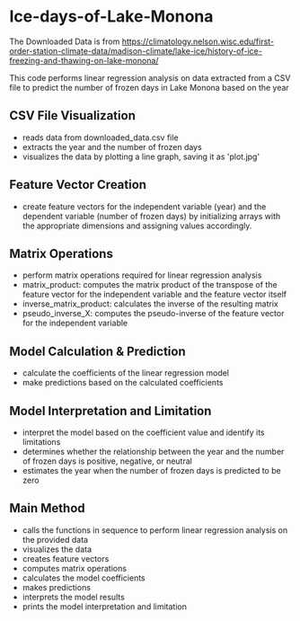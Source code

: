 # Ice-days-of-Lake-Monona

The Downloaded Data is from https://climatology.nelson.wisc.edu/first-order-station-climate-data/madison-climate/lake-ice/history-of-ice-freezing-and-thawing-on-lake-monona/

This code performs linear regression analysis on data extracted from a CSV file to predict the number of frozen days in Lake Monona based on the year

## CSV File Visualization
- reads data from downloaded_data.csv file
- extracts the year and the number of frozen days
- visualizes the data by plotting a line graph, saving it as 'plot.jpg'

## Feature Vector Creation
- create feature vectors for the independent variable (year) and the dependent variable (number of frozen days) by initializing arrays with the appropriate dimensions and assigning values accordingly.

## Matrix Operations
- perform matrix operations required for linear regression analysis
- matrix_product: computes the matrix product of the transpose of the feature vector for the independent variable and the feature vector itself
- inverse_matrix_product: calculates the inverse of the resulting matrix
- pseudo_inverse_X: computes the pseudo-inverse of the feature vector for the independent variable

## Model Calculation & Prediction
- calculate the coefficients of the linear regression model
- make predictions based on the calculated coefficients

## Model Interpretation and Limitation
- interpret the model based on the coefficient value and identify its limitations
- determines whether the relationship between the year and the number of frozen days is positive, negative, or neutral
- estimates the year when the number of frozen days is predicted to be zero

## Main Method
- calls the functions in sequence to perform linear regression analysis on the provided data
- visualizes the data
- creates feature vectors
- computes matrix operations
- calculates the model coefficients
- makes predictions
- interprets the model results
- prints the model interpretation and limitation
